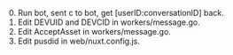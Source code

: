 0. Run bot, sent c to bot, get [userID:conversationID] back.
1. Edit DEVUID and DEVCID in workers/message.go.
2. Edit AcceptAsset in workers/message.go.
3. Edit pusdid in web/nuxt.config.js.
